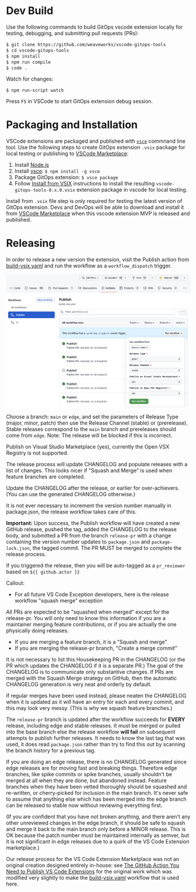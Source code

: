 # Dev Build

Use the following commands to build GitOps vscode extension locally for testing, debugging, and submitting pull requests (PRs):

```
$ git clone https://github.com/weaveworks/vscode-gitops-tools
$ cd vscode-gitops-tools
$ npm install
$ npm run compile
$ code .
```

Watch for changes:

```
$ npm run-script watch
```

Press `F5` in VSCode to start GitOps extension debug session.

# Packaging and Installation

VSCode extensions are packaged and published with [`vsce`](https://code.visualstudio.com/api/working-with-extensions/publishing-extension) commnand line tool. Use the following steps to create GitOps extension `.vsix` package for local testing or publishing to [VSCode Marketplace](https://marketplace.visualstudio.com/vscode):

1. Install [Node.js](https://nodejs.org)
2. Install [vsce](https://github.com/microsoft/vscode-vsce): ```$ npm install -g vsce```
3. Package GitOps extension: ```$ vsce package```
4. Follow [Install from VSIX](https://code.visualstudio.com/docs/editor/extension-marketplace#_install-from-a-vsix) instructions to install the resulting `vscode-gitops-tools-0.x.0.vsix` extension package in vscode for local testing.

Install from `.vsix` file step is only required for testing the latest version of GitOps extension. Devs and DevOps will be able to download and install it from [VSCode Marketplace](https://marketplace.visualstudio.com/search?term=gitops&target=VSCode) when this vscode extension MVP is released and published.

# Releasing

In order to release a new version the extension, visit the Publish action from [build-vsix.yaml](https://github.com/weaveworks/vscode-gitops-tools/actions/workflows/build-vsix.yml) and run the workflow as a `workflow_dispatch` trigger.

![Publish workflow action](docs/images/release-workflow-dispatch.png)

Choose a branch: `main` or `edge`, and set the parameters of Release Type (major, minor, patch) then use the Release Channel (stable) or (prerelease). Stable releases correspond to the `main` branch and prereleases should come from `edge`. Note: The release will be blocked if this is incorrect.

Publish on Visual Studio Marketplace (yes), currently the Open VSX Registry is not supported.

The release process will update CHANGELOG and populate releases with a list of changes. This looks nicer if "Squash and Merge" is used when feature branches are completed.

Update the CHANGELOG after the release, or earlier for over-achievers. (You can use the generated CHANGELOG otherwise.)

It is not ever necessary to increment the version number manually in package.json, the release workflow takes care of this.

**Important:** Upon success, the Publish workflow will have created a new GitHub release, pushed the tag, added the CHANGELOG to the release body, and submitted a PR from the branch `release-pr` with a change containing the version number updates to `package.json` and `package-lock.json`, the tagged commit. The PR MUST be merged to complete the release process.

If you triggered the release, then you will be auto-tagged as a `pr_reviewer` based on `${{ github.actor }}`

Callout:
* For all future VS Code Exception developers, here is the release workflow "squash merge" exception

All PRs are expected to be "squashed when merged" except for the release-pr. You will only need to know this information if you are a maintainer merging feature contributions, or if you are actually the one physically doing releases.

* If you are merging a feature branch, it is a "Squash and merge"
* If you are merging the release-pr branch, "Create a merge commit"


It is not necessary to list this Housekeeping PR in the CHANGELOG (or the PR which updates the CHANGELOG if it is a separate PR.) The goal of the CHANGELOG is to communicate only substantive changes. If PRs are merged with the Squash Merge strategy on GitHub, then the automatic CHANGELOG generation is very neat and orderly by default.

If regular merges have been used instead, please neaten the CHANGELOG when it is updated as it will have an entry for each and every commit, and this may look very messy. (This is why we squash feature branches.)

The `release-pr` branch is updated after the workflow succeeds for **EVERY** release, including edge and stable releases. It must be merged or pulled into the base branch else the release workflow **will fail** on subsequent attempts to publish further releases. It needs to know the last tag that was used, it does read `package.json` rather than try to find this out by scanning the branch history for a previous tag.

If you are doing an edge release, there is no CHANGELOG generated since edge releases are for moving fast and breaking things. Therefore edge branches, like spike commits or spike branches, usually shouldn't be merged at all when they are done, but abandoned instead. Feature branches when they have been vetted thoroughly should be squashed and re-written, or cherry-picked for inclusion in the main branch. It's never safe to assume that anything else which has been merged into the edge branch can be released to stable now without reviewing everything first.

(If you are confident that you have not broken anything, and there aren't any other unreviewed changes in the edge branch, it should be safe to squash and merge it back to the main branch only before a MINOR release. This is OK because the patch number must be maintained internally as semver, but it is not significant in edge releases due to a quirk of the VS Code Extension marketplace.)

Our release process for the VS Code Extension Marketplace was not an original creation designed entirely in-house: see [The GitHub Action You Need to Publish VS Code Extensions](https://www.stateful.com/blog/the-github-action-you-need-to-publish-vscode-extensions) for the original work which was modified very slightly to make the [build-vsix.yaml](/.github/workflows/build-vsix.yaml) workflow that is used here.
